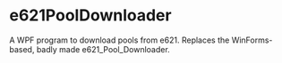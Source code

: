 # e621PoolDownloader
A WPF program to download pools from e621.
Replaces the WinForms-based, badly made e621_Pool_Downloader.

